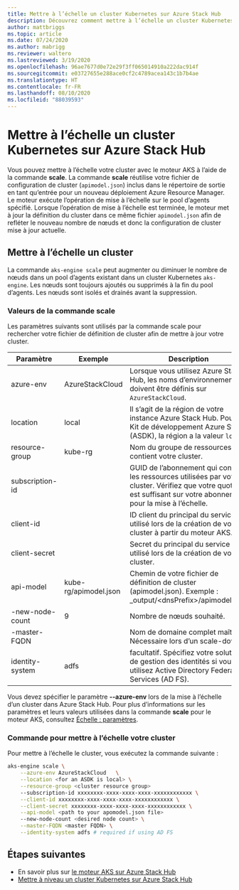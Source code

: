 ```yaml
---
title: Mettre à l’échelle un cluster Kubernetes sur Azure Stack Hub
description: Découvrez comment mettre à l’échelle un cluster Kubernetes sur Azure Stack Hub.
author: mattbriggs
ms.topic: article
ms.date: 07/24/2020
ms.author: mabrigg
ms.reviewer: waltero
ms.lastreviewed: 3/19/2020
ms.openlocfilehash: 96ae7677d0e72e29f3ff065014910a222dac914f
ms.sourcegitcommit: e03727655e288ace0cf2c4789acea143c1b7b4ae
ms.translationtype: HT
ms.contentlocale: fr-FR
ms.lasthandoff: 08/10/2020
ms.locfileid: "88039593"
---
```

# <a name="scale-a-kubernetes-cluster-on-azure-stack-hub"></a>Mettre à l’échelle un cluster Kubernetes sur Azure Stack Hub

Vous pouvez mettre à l’échelle votre cluster avec le moteur AKS à l’aide de la commande **scale**. La commande **scale** réutilise votre fichier de configuration de cluster (`apimodel.json`) inclus dans le répertoire de sortie en tant qu’entrée pour un nouveau déploiement Azure Resource Manager. Le moteur exécute l’opération de mise à l’échelle sur le pool d’agents spécifié. Lorsque l’opération de mise à l’échelle est terminée, le moteur met à jour la définition du cluster dans ce même fichier `apimodel.json` afin de refléter le nouveau nombre de nœuds et donc la configuration de cluster mise à jour actuelle.

## <a name="scale-a-cluster"></a>Mettre à l’échelle un cluster

La commande `aks-engine scale` peut augmenter ou diminuer le nombre de nœuds dans un pool d’agents existant dans un cluster Kubernetes `aks-engine`. Les nœuds sont toujours ajoutés ou supprimés à la fin du pool d’agents. Les nœuds sont isolés et drainés avant la suppression.

### <a name="values-for-the-scale-command"></a>Valeurs de la commande scale

Les paramètres suivants sont utilisés par la commande scale pour rechercher votre fichier de définition de cluster afin de mettre à jour votre cluster.

| Paramètre | Exemple | Description |
| --- | --- | --- | 
| azure-env | AzureStackCloud | Lorsque vous utilisez Azure Stack Hub, les noms d’environnement doivent être définis sur `AzureStackCloud`. | 
| location | local | Il s’agit de la région de votre instance Azure Stack Hub. Pour un Kit de développement Azure Stack (ASDK), la région a la valeur `local`.  | 
| resource-group | kube-rg | Nom du groupe de ressources qui contient votre cluster. | 
| subscription-id |  | GUID de l’abonnement qui contient les ressources utilisées par votre cluster. Vérifiez que votre quota est suffisant sur votre abonnement pour la mise à l’échelle. | 
| client-id |  | ID client du principal du service utilisé lors de la création de votre cluster à partir du moteur AKS. | 
| client-secret |  | Secret du principal du service utilisé lors de la création de votre cluster. | 
| api-model | kube-rg/apimodel.json | Chemin de votre fichier de définition de cluster (apimodel.json). Exemple : _output/\<dnsPrefix>/apimodel.json | 
| -new-node-count | 9 | Nombre de nœuds souhaité. | 
| -master-FQDN |  | Nom de domaine complet maître. Nécessaire lors d’un scale-down. |
| identity-system | adfs | facultatif. Spécifiez votre solution de gestion des identités si vous utilisez Active Directory Federated Services (AD FS). |

Vous devez spécifier le paramètre **--azure-env** lors de la mise à l’échelle d’un cluster dans Azure Stack Hub. Pour plus d’informations sur les paramètres et leurs valeurs utilisées dans la commande **scale** pour le moteur AKS, consultez [Échelle : paramètres](https://github.com/Azure/aks-engine/blob/master/docs/topics/scale.md#parameters).

### <a name="command-to-scale-your-cluster"></a>Commande pour mettre à l’échelle votre cluster

Pour mettre à l’échelle le cluster, vous exécutez la commande suivante :

```bash
aks-engine scale \
    --azure-env AzureStackCloud   \
    --location <for an ASDK is local> \
    --resource-group <cluster resource group>
    --subscription-id xxxxxxxx-xxxx-xxxx-xxxx-xxxxxxxxxxxx \
    --client-id xxxxxxxx-xxxx-xxxx-xxxx-xxxxxxxxxxxx \
    --client-secret xxxxxxxx-xxxx-xxxx-xxxx-xxxxxxxxxxxx \
    --api-model <path to your apomodel.json file>
    --new-node-count <desired node count> \
    --master-FQDN <master FQDN> \
    --identity-system adfs # required if using AD FS
```

## <a name="next-steps"></a>Étapes suivantes

- En savoir plus sur [le moteur AKS sur Azure Stack Hub](azure-stack-kubernetes-aks-engine-overview.md)
- [Mettre à niveau un cluster Kubernetes sur Azure Stack Hub](azure-stack-kubernetes-aks-engine-upgrade.md)